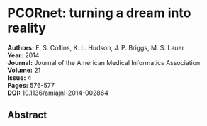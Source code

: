 # PCORnet: turning a dream into reality

**Authors:** F. S. Collins, K. L. Hudson, J. P. Briggs, M. S. Lauer  
**Year:** 2014  
**Journal:** Journal of the American Medical Informatics Association  
**Volume:** 21  
**Issue:** 4  
**Pages:** 576-577  
**DOI:** 10.1136/amiajnl-2014-002864  

## Abstract


